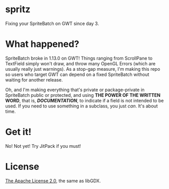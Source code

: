# spritz
Fixing your SpriteBatch on GWT since day 3.

# What happened?

SpriteBatch broke in 1.13.0 on GWT! Things ranging from ScrollPane to TextField simply won't draw,
and throw many OpenGL Errors (which are usually really just warnings). As a stop-gap measure, I'm
making this repo so users who target GWT can depend on a fixed SpriteBatch without waiting for another
release.

Oh, and I'm making everything that's private or package-private in SpriteBatch public or protected, and
using **THE POWER OF THE WRITTEN WORD**, that is, ***DOCUMENTATION***, to indicate if a field is not
intended to be used. If you need to use something in a subclass, you just *can*. It's about time.

# Get it!

No! Not yet! Try JitPack if you must!

# License

[The Apache License 2.0](LICENSE), the same as libGDX.